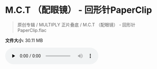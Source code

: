 # M.C.T （配眼镜） - 回形针PaperClip

> 原创专辑 / MULTIPLY 正片叠底 / M.C.T （配眼镜） - 回形针PaperClip.flac

**文件大小**: 30.11 MB

<audio preload="none" controls><source src="https://file.hsyhx.top/archive/原创专辑/MULTIPLY_正片叠底/M.C.T （配眼镜） - 回形针PaperClip.flac" type="audio/mpeg">您的浏览器不支持此音频格式</audio>